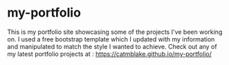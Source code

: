 # my-portfolio
This is my portfolio site showcasing some of the projects I've been working on. I used a free bootstrap template which I updated with my information and manipulated to match the style I wanted to achieve. 
Check out any of my latest portfolio projects at : https://catmblake.github.io/my-portfolio/
